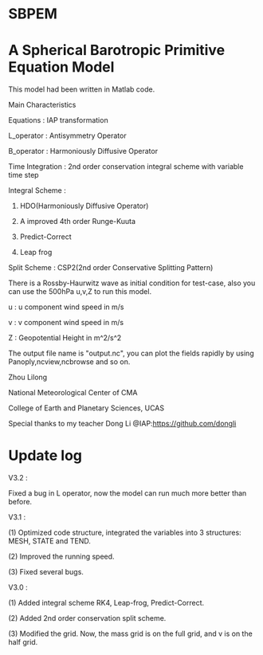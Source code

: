 # SBPEM
# A Spherical Barotropic Primitive Equation Model

This model had been written in Matlab code.

Main Characteristics

Equations        : IAP transformation

L_operator       : Antisymmetry Operator

B_operator       : Harmoniously Diffusive Operator

Time Integration : 2nd order conservation integral scheme with variable time step

Integral Scheme  :

1. HDO(Harmoniously Diffusive Operator)

2. A improved 4th order Runge-Kuuta

3. Predict-Correct

4. Leap frog

Split Scheme     : CSP2(2nd order Conservative Splitting Pattern)


There is a Rossby-Haurwitz wave as initial condition for test-case, also you can use the 500hPa u,v,Z to run this model.

u : u component wind speed in m/s

v : v component wind speed in m/s

Z : Geopotential Height in m^2/s^2


The output file name is "output.nc", you can plot the fields rapidly by using Panoply,ncview,ncbrowse and so on.


Zhou Lilong

National Meteorological Center of CMA

College of Earth and Planetary Sciences, UCAS

Special thanks to my teacher Dong Li @IAP:https://github.com/dongli

# Update log
V3.2 :

Fixed a bug in L operator, now the model can run much more better than before.

V3.1 :

(1) Optimized code structure, integrated the variables into 3 structures: MESH, STATE and TEND.

(2) Improved the running speed.

(3) Fixed several bugs.

V3.0 :

(1) Added integral scheme RK4, Leap-frog, Predict-Correct.

(2) Added 2nd order conservation split scheme.

(3) Modified the grid. Now, the mass grid is on the full grid, and v is on the half grid.
